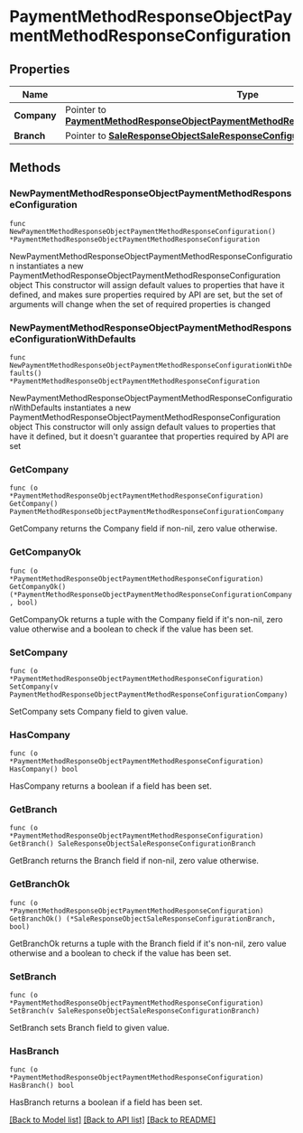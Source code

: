 # PaymentMethodResponseObjectPaymentMethodResponseConfiguration

## Properties

Name | Type | Description | Notes
------------ | ------------- | ------------- | -------------
**Company** | Pointer to [**PaymentMethodResponseObjectPaymentMethodResponseConfigurationCompany**](PaymentMethodResponseObjectPaymentMethodResponseConfigurationCompany.md) |  | [optional] 
**Branch** | Pointer to [**SaleResponseObjectSaleResponseConfigurationBranch**](SaleResponseObjectSaleResponseConfigurationBranch.md) |  | [optional] 

## Methods

### NewPaymentMethodResponseObjectPaymentMethodResponseConfiguration

`func NewPaymentMethodResponseObjectPaymentMethodResponseConfiguration() *PaymentMethodResponseObjectPaymentMethodResponseConfiguration`

NewPaymentMethodResponseObjectPaymentMethodResponseConfiguration instantiates a new PaymentMethodResponseObjectPaymentMethodResponseConfiguration object
This constructor will assign default values to properties that have it defined,
and makes sure properties required by API are set, but the set of arguments
will change when the set of required properties is changed

### NewPaymentMethodResponseObjectPaymentMethodResponseConfigurationWithDefaults

`func NewPaymentMethodResponseObjectPaymentMethodResponseConfigurationWithDefaults() *PaymentMethodResponseObjectPaymentMethodResponseConfiguration`

NewPaymentMethodResponseObjectPaymentMethodResponseConfigurationWithDefaults instantiates a new PaymentMethodResponseObjectPaymentMethodResponseConfiguration object
This constructor will only assign default values to properties that have it defined,
but it doesn't guarantee that properties required by API are set

### GetCompany

`func (o *PaymentMethodResponseObjectPaymentMethodResponseConfiguration) GetCompany() PaymentMethodResponseObjectPaymentMethodResponseConfigurationCompany`

GetCompany returns the Company field if non-nil, zero value otherwise.

### GetCompanyOk

`func (o *PaymentMethodResponseObjectPaymentMethodResponseConfiguration) GetCompanyOk() (*PaymentMethodResponseObjectPaymentMethodResponseConfigurationCompany, bool)`

GetCompanyOk returns a tuple with the Company field if it's non-nil, zero value otherwise
and a boolean to check if the value has been set.

### SetCompany

`func (o *PaymentMethodResponseObjectPaymentMethodResponseConfiguration) SetCompany(v PaymentMethodResponseObjectPaymentMethodResponseConfigurationCompany)`

SetCompany sets Company field to given value.

### HasCompany

`func (o *PaymentMethodResponseObjectPaymentMethodResponseConfiguration) HasCompany() bool`

HasCompany returns a boolean if a field has been set.

### GetBranch

`func (o *PaymentMethodResponseObjectPaymentMethodResponseConfiguration) GetBranch() SaleResponseObjectSaleResponseConfigurationBranch`

GetBranch returns the Branch field if non-nil, zero value otherwise.

### GetBranchOk

`func (o *PaymentMethodResponseObjectPaymentMethodResponseConfiguration) GetBranchOk() (*SaleResponseObjectSaleResponseConfigurationBranch, bool)`

GetBranchOk returns a tuple with the Branch field if it's non-nil, zero value otherwise
and a boolean to check if the value has been set.

### SetBranch

`func (o *PaymentMethodResponseObjectPaymentMethodResponseConfiguration) SetBranch(v SaleResponseObjectSaleResponseConfigurationBranch)`

SetBranch sets Branch field to given value.

### HasBranch

`func (o *PaymentMethodResponseObjectPaymentMethodResponseConfiguration) HasBranch() bool`

HasBranch returns a boolean if a field has been set.


[[Back to Model list]](../README.md#documentation-for-models) [[Back to API list]](../README.md#documentation-for-api-endpoints) [[Back to README]](../README.md)


